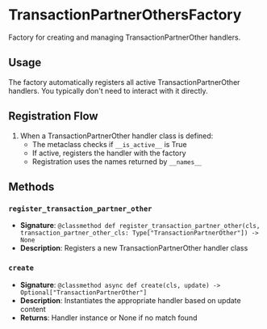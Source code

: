 # TransactionPartnerOthersFactory

Factory for creating and managing TransactionPartnerOther handlers.

## Usage

The factory automatically registers all active TransactionPartnerOther handlers. 
You typically don't need to interact with it directly.

## Registration Flow

1. When a TransactionPartnerOther handler class is defined:
   - The metaclass checks if `__is_active__` is True
   - If active, registers the handler with the factory
   - Registration uses the names returned by `__names__`

## Methods

### `register_transaction_partner_other`
- **Signature**: `@classmethod def register_transaction_partner_other(cls, transaction_partner_other_cls: Type["TransactionPartnerOther"]) -> None`
- **Description**: Registers a new TransactionPartnerOther handler class

### `create`
- **Signature**: `@classmethod async def create(cls, update) -> Optional["TransactionPartnerOther"]`
- **Description**: Instantiates the appropriate handler based on update content
- **Returns**: Handler instance or None if no match found
